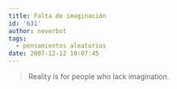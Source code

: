 ```yaml
---
title: Falta de imaginación
id: '631'
author: neverbot
tags:
  - pensamientos aleatorios
date: 2007-12-12 10:07:45
---
```


> Reality is for people who lack imagination.
